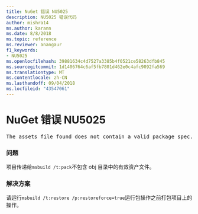 ```yaml
---
title: NuGet 错误 NU5025
description: NU5025 错误代码
author: mishra14
ms.author: karann
ms.date: 8/8/2018
ms.topic: reference
ms.reviewer: anangaur
f1_keywords:
- NU5025
ms.openlocfilehash: 39881634c4d7527a3385b4f0521ce58263dfb845
ms.sourcegitcommit: 1d1406764c6af5fb7801d462e0c4afc9092fa569
ms.translationtype: MT
ms.contentlocale: zh-CN
ms.lasthandoff: 09/04/2018
ms.locfileid: "43547061"
---
```

# <a name="nuget-error-nu5025"></a>NuGet 错误 NU5025
<pre>The assets file found does not contain a valid package spec. Try restoring the project again. The location of the assets file is F:\project\obj\project.assets.json.</pre>

### <a name="issue"></a>问题

项目传递给`msbuild /t:pack`不包含 obj 目录中的有效资产文件。


### <a name="solution"></a>解决方案

请运行`msbuild /t:restore /p:restoreforce=true`运行包操作之前打包项目上的操作。

